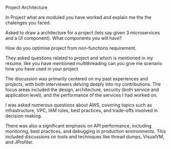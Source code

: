 Project Architecture

In Project what are moduled you have worked and explain me the the chalenges you faced.

Asked to draw a architecture for a project (lets say given 3 microservices and a UI component). What components you will have?

How do you optimise project from non-functions requirement.

They asked questions related to project and which is mentioned in my resume,
 like you have mentioned multithreading can you give me scenario how you have used in your project

 The discussion was primarily centered on my past experiences and projects, with both interviewers delving deeply into my contributions. The focus areas included the design, architecture, security (both service and application level), and the performance of the services I had worked on.

I was asked numerous questions about AWS, covering topics such as infrastructure, VPC, IAM roles, best practices, and trade-offs involved in decision-making.

There was also a significant emphasis on API performance, including monitoring, best practices, and debugging in production environments. This included discussions on tools and techniques like thread dumps, VisualVM, and JProfiler.





